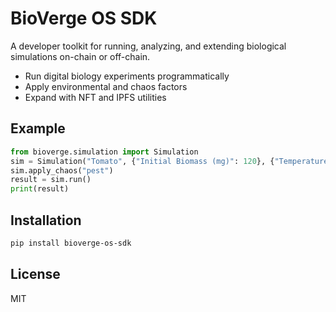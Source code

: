 # BioVerge OS SDK

A developer toolkit for running, analyzing, and extending biological simulations on-chain or off-chain.

- Run digital biology experiments programmatically
- Apply environmental and chaos factors
- Expand with NFT and IPFS utilities

## Example

```python
from bioverge.simulation import Simulation
sim = Simulation("Tomato", {"Initial Biomass (mg)": 120}, {"Temperature": 28, "Humidity": 60, "pH": 6.7, "Light": 5500, "CO2": 450})
sim.apply_chaos("pest")
result = sim.run()
print(result)
```

## Installation

```bash
pip install bioverge-os-sdk
```

## License

MIT
